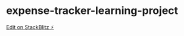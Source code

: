 # expense-tracker-learning-project

[Edit on StackBlitz ⚡️](https://stackblitz.com/edit/expense-tracker-learning-project)